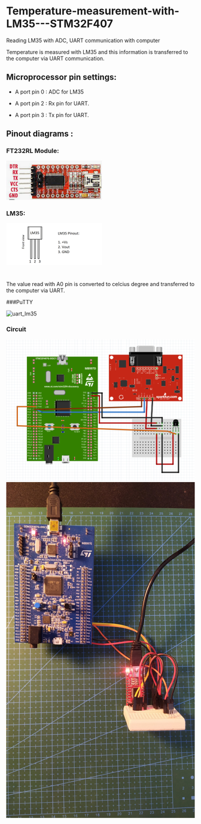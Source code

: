 # Temperature-measurement-with-LM35---STM32F407
Reading LM35 with ADC, UART communication with computer

Temperature is measured with LM35 and this information is transferred to the computer via UART communication. 

## Microprocessor pin settings:

- A port pin 0 : ADC for LM35 

- A port pin 2  : Rx pin for UART.  

- A port pin 3  : Tx pin for UART.  

## Pinout diagrams :

### FT232RL Module:

<img src="https://github.com/CakirBrs/Temperature-measurement-with-LM35---STM32F407/blob/main/Assets/uart.png" width="256" title="FT232RL Module pinout diagram">

### LM35:
<img src="https://github.com/CakirBrs/Temperature-measurement-with-LM35---STM32F407/blob/main/Assets/lm35.png" width="256" title="LM35 pinout diagram">

#
The value read with A0 pin is converted to celcius degree and transferred to the computer via UART. 

###PuTTY

![uart_lm35](https://user-images.githubusercontent.com/26774013/218888540-cbd33ce2-6181-4e0d-af8f-bf9cca582e34.gif)

### Circuit

<img src="https://github.com/CakirBrs/Temperature-measurement-with-LM35---STM32F407/blob/main/Assets/lm35diagram.png" width="512"/>

<img src="https://github.com/CakirBrs/Temperature-measurement-with-LM35---STM32F407/blob/main/Assets/lm35breadboard.jpg" width="512"/>



